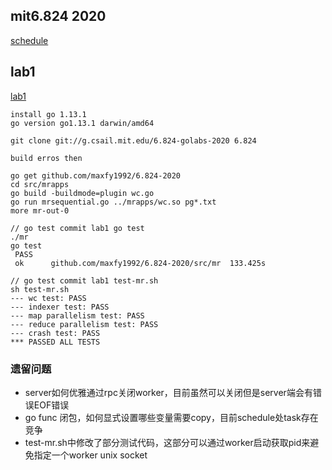 ## mit6.824 2020
[schedule](https://pdos.csail.mit.edu/6.824/schedule.html)

## lab1
[lab1](https://pdos.csail.mit.edu/6.824/labs/lab-mr.html)

```
install go 1.13.1
go version go1.13.1 darwin/amd64

git clone git://g.csail.mit.edu/6.824-golabs-2020 6.824

build erros then

go get github.com/maxfy1992/6.824-2020
cd src/mrapps
go build -buildmode=plugin wc.go
go run mrsequential.go ../mrapps/wc.so pg*.txt
more mr-out-0

// go test commit lab1 go test 
./mr
go test
 PASS
 ok      github.com/maxfy1992/6.824-2020/src/mr  133.425s

// go test commit lab1 test-mr.sh 
sh test-mr.sh
--- wc test: PASS
--- indexer test: PASS
--- map parallelism test: PASS
--- reduce parallelism test: PASS
--- crash test: PASS
*** PASSED ALL TESTS
```

### 遗留问题

- server如何优雅通过rpc关闭worker，目前虽然可以关闭但是server端会有错误EOF错误
- go func 闭包，如何显式设置哪些变量需要copy，目前schedule处task存在竞争
- test-mr.sh中修改了部分测试代码，这部分可以通过worker启动获取pid来避免指定一个worker unix socket